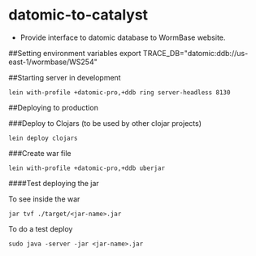 # datomic-to-catalyst

- Provide interface to datomic database to WormBase website. 

##Setting environment variables
    export TRACE_DB="datomic:ddb://us-east-1/wormbase/WS254"

##Starting server in development

    lein with-profile +datomic-pro,+ddb ring server-headless 8130

##Deploying to production

###Deploy to Clojars (to be used by other clojar projects)
```
lein deploy clojars
```

###Create war file
```
lein with-profile +datomic-pro,+ddb uberjar
```

####Test deploying the jar

To see inside the war
```
jar tvf ./target/<jar-name>.jar
```

To do a test deploy
```
sudo java -server -jar <jar-name>.jar
```
